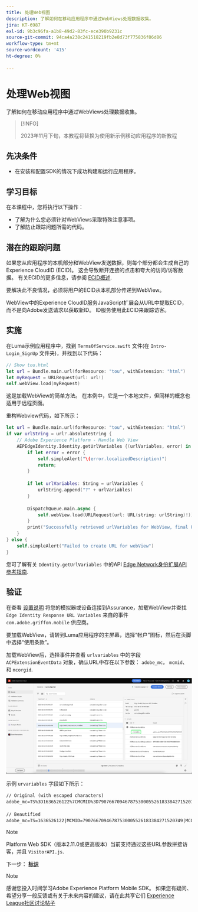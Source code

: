 ```yaml
---
title: 处理Web视图
description: 了解如何在移动应用程序中通过WebViews处理数据收集。
jira: KT-6987
exl-id: 9b3c96fa-a1b8-49d2-83fc-ece390b9231c
source-git-commit: 94ca4a238c241518219fb2e8d73f775836f86d86
workflow-type: tm+mt
source-wordcount: '415'
ht-degree: 0%

---
```


# 处理Web视图

了解如何在移动应用程序中通过WebViews处理数据收集。

>[!INFO]
>
> 2023年11月下旬，本教程将替换为使用新示例移动应用程序的新教程

## 先决条件

* 在安装和配置SDK的情况下成功构建和运行应用程序。

## 学习目标

在本课程中，您将执行以下操作：

* 了解为什么您必须针对WebViews采取特殊注意事项。
* 了解防止跟踪问题所需的代码。

## 潜在的跟踪问题

如果您从应用程序的本机部分和WebView发送数据，则每个部分都会生成自己的Experience CloudID (ECID)。 这会导致断开连接的点击和夸大的访问/访客数据。 有关ECID的更多信息，请参阅 [ECID概述](https://experienceleague.adobe.com/docs/experience-platform/identity/ecid.html?lang=en).

要解决此不良情况，必须将用户的ECID从本机部分传递到WebView。

WebView中的Experience CloudID服务JavaScript扩展会从URL中提取ECID，而不是向Adobe发送请求以获取新ID。 ID服务使用此ECID来跟踪访客。

## 实施

在Luma示例应用程序中，找到 `TermsOfService.swift` 文件(在 `Intro-Login_SignUp` 文件夹)，并找到以下代码：

```swift
// Show tou.html
let url = Bundle.main.url(forResource: "tou", withExtension: "html")
let myRequest = URLRequest(url: url!)
self.webView.load(myRequest)
```

这是加载WebView的简单方法。 在本例中，它是一个本地文件，但同样的概念也适用于远程页面。

重构Webview代码，如下所示：

```swift
let url = Bundle.main.url(forResource: "tou", withExtension: "html")
if var urlString = url?.absoluteString {
    // Adobe Experience Platform - Handle Web View
    AEPEdgeIdentity.Identity.getUrlVariables {(urlVariables, error) in
        if let error = error {
            self.simpleAlert("\(error.localizedDescription)")
            return;
        }

        if let urlVariables: String = urlVariables {
            urlString.append("?" + urlVariables)
        }

        DispatchQueue.main.async {
            self.webView.load(URLRequest(url: URL(string: urlString)!))
        }
        print("Successfully retrieved urlVariables for WebView, final URL: \(urlString)")
    }
} else {
    self.simpleAlert("Failed to create URL for webView")
}
```

您可了解有关 `Identity.getUrlVariables` 中的API [Edge Network身份扩展API参考指南](https://developer.adobe.com/client-sdks/documentation/identity-for-edge-network/api-reference/#geturlvariables).

## 验证

在查看 [设置说明](assurance.md) 将您的模拟器或设备连接到Assurance，加载WebView并查找 `Edge Identity Response URL Variables` 来自的事件 `com.adobe.griffon.mobile` 供应商。

要加载WebView，请转到Luma应用程序的主屏幕，选择“帐户”图标，然后在页脚中选择“使用条款”。

加载WebView后，选择事件并查看 `urlvariables` 中的字段 `ACPExtensionEventData` 对象，确认URL中存在以下参数： `adobe_mc`， `mcmid`、和 `mcorgid`.

![webview验证](assets/mobile-webview-validation.png)

示例 `urvariables` 字段如下所示：

```html
// Original (with escaped characters)
adobe_mc=TS%3D1636526122%7CMCMID%3D79076670946787530005526183384271520749%7CMCORGID%3D7ABB3E6A5A7491460A495D61%40AdobeOrg

// Beautified
adobe_mc=TS=1636526122|MCMID=79076670946787530005526183384271520749|MCORGID=7ABB3E6A5A7491460A495D61@AdobeOrg
```

>[!NOTE]
>
>Platform Web SDK（版本2.11.0或更高版本）当前支持通过这些URL参数拼接访客，并且 `VisitorAPI.js`.


下一步： **[标识](identity.md)**

>[!NOTE]
>
>感谢您投入时间学习Adobe Experience Platform Mobile SDK。 如果您有疑问、希望分享一般反馈或有关于未来内容的建议，请在此共享它们 [Experience League社区讨论帖子](https://experienceleaguecommunities.adobe.com/t5/adobe-experience-platform-launch/tutorial-discussion-implement-adobe-experience-cloud-in-mobile/td-p/443796)